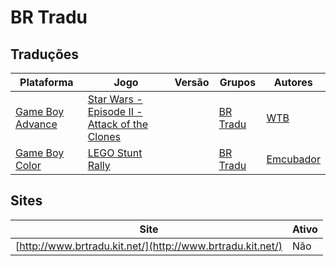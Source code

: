 # BR Tradu

## Traduções

| Plataforma | Jogo | Versão | Grupos | Autores |
| ----------- | ----------- | ----------- | ----------- | ----------- |
| [Game Boy Advance](../../traducoes/game-boy-advance/) | [Star Wars - Episode II - Attack of the Clones](../../traducoes/game-boy-advance/star-wars-episode-ii-attack-of-the-clones_wtb/) |  | [BR Tradu](../../grupos/br-tradu/) | [WTB](../../autores/wtb/) |
| [Game Boy Color](../../traducoes/game-boy-color/) | [LEGO Stunt Rally](../../traducoes/game-boy-color/lego-stunt-rally_emcubador/) |  | [BR Tradu](../../grupos/br-tradu/) | [Emcubador](../../autores/emcubador/) |

## Sites

| Site | Ativo |
| ----------- | ----------- |
| [http://www.brtradu.kit.net/](http://www.brtradu.kit.net/) | Não |